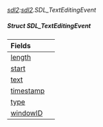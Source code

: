 _[sdl2](../../modules/sdl2/sdl2-module.md):[sdl2](../../modules/sdl2/sdl2-module.md).SDL\_TextEditingEvent_
##### Struct SDL\_TextEditingEvent

| Fields | |
|:---|:---|
| [length](sdl2-sdl_texteditingevent-length.md) |  |
| [start](sdl2-sdl_texteditingevent-start.md) |  |
| [text](sdl2-sdl_texteditingevent-text.md) |  |
| [timestamp](sdl2-sdl_texteditingevent-timestamp.md) |  |
| [type](sdl2-sdl_texteditingevent-type.md) |  |
| [windowID](sdl2-sdl_texteditingevent-windowid.md) |  |
